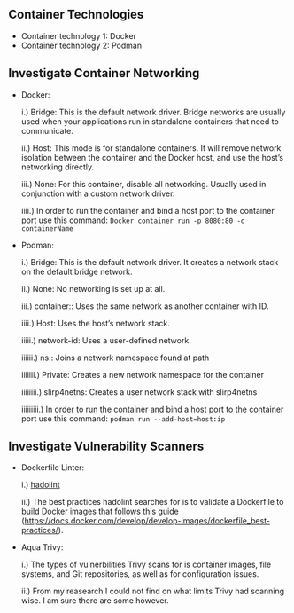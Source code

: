 ## Container Technologies

- Container technology 1: 
    Docker
- Container technology 2: 
    Podman 

## Investigate Container Networking

- Docker: 

    i.) Bridge: This is the default network driver. Bridge networks are usually used when your applications run in standalone containers that need to communicate. 

    ii.) Host: This mode is for standalone containers. It will remove network isolation between the container and the Docker host, and use the host’s networking directly.

    iii.) None: For this container, disable all networking. Usually used in conjunction with a custom network driver.

    iiii.) In order to run the container and bind a host port to the container port use this command: `Docker container run -p 8080:80 -d containerName`

- Podman: 

    i.) Bridge: This is the default network driver. It creates a network stack on the default bridge network.

    ii.) None: No networking is set up at all.

    iii.) container:<id>: Uses the same network as another container with ID.

    iiii.) Host: Uses the host’s network stack.

    iiiii.) network-id: Uses a user-defined network.

    iiiiii.) ns:<path>: Joins a network namespace found at path

    iiiiiii.) Private: Creates a new network namespace for the container

    iiiiiiii.) slirp4netns: Creates a user network stack with slirp4netns

    iiiiiiiii.) In order to run the container and bind a host port to the container port use this command: `podman run --add-host=host:ip`

## Investigate Vulnerability Scanners

- Dockerfile Linter:

    i.) [hadolint](https://hadolint.github.io/hadolint/)

    ii.) The best practices hadolint searches for is to validate a Dockerfile to build Docker images that follows this guide (https://docs.docker.com/develop/develop-images/dockerfile_best-practices/).

- Aqua Trivy: 

    i.) The types of vulnerbilities Trivy scans for is container images, file systems, and Git repositories, as well as for configuration issues.

    ii.) From my reasearch I could not find on what limits Trivy had scanning wise. I am sure there are some however. 


    